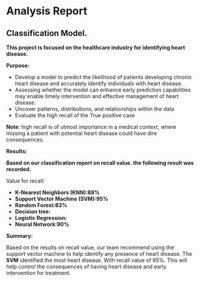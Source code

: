 

# Analysis Report

## Classification Model.

**This project is focused on the healthcare industry for identifying heart disease.**

**Purpose:**

* Develop a model to predict the likelihood of patients developing chronic heart disease and accurately identify individuals with heart disease.
* Assessing whether the model can enhance early prediction capabilities may enable timely intervention and effective management of heart disease.
* Uncover patterns, distributions, and relationships within the data
* Evaluate the high recall of the True positive case

**Note**: high recall is of utmost importance in a medical context, where missing a patient with potential heart disease could have dire consequences.

**Results:**

**Based on our classification report on recall value. the following result was recorded.**

Value for recall:

* **K-Nearest Neighbors (KNN):88%**
* **Support Vector Machine (SVM):95%**
* **Random Forest:83%**
* **Decision tree:**
* **Logistic Regression:**
* **Neural Network:90%**

**Summary:**

Based on the results on recall value, our team recommend using the support vector machine to help identify any presence of heart disease. The **SVM** identified the most heart disease. With recall value of 95%. This will help control the consequences of having heart disease and early intervention for treatment.

